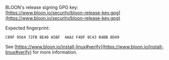 BLOON's release signing GPG key:  
[https://www.bloon.io/security/bloon-release-key.gpg](https://www.bloon.io/security/bloon-release-key.gpg)

Expected fingerprint:
```
C89F 9564 72FB BE40 A5BF  4AA2 F4DF 8C43 B4BB 8D49
```

See [https://www.bloon.io/install-linux#verify](https://www.bloon.io/install-linux#verify) for more information.
